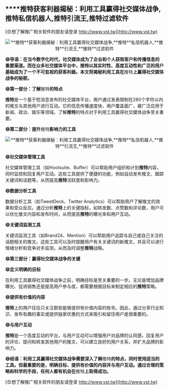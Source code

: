 ## ****推特**获客利器揭秘：利用工具赢得社交媒体战争,**推特**私信机器人,**推特**引流王,**推特**过滤软件**

[😍想了解推广相关软件的朋友请登录 http://www.vst.tw](http://www.vst.tw)

 <center><img src="https://vst.tw/MP4/tuiguang/png/2.png" alt="**推特**获客利器揭秘：利用工具赢得社交媒体战争,**推特**私信机器人,**推特**引流王,**推特**过滤软件"></center>

**😄导语：在当今数字化时代，社交媒体成为了企业和个人获取客户和传播信息的重要渠道。而在众多社交媒体平台中，**推特**以其实时性、高度互动性和广泛的用户基础成为了一个不可忽视的获客利器。本文将揭秘利用工具在**推特**上赢得社交媒体战争的秘密。**

**😄第一部分：了解**推特**的特点**

**推特**是一个基于短消息发布的社交媒体平台，用户通过发表限制在280个字符以内的推文与其他用户进行互动。它的信息传播速度快，用户覆盖面广，被广泛应用于新闻、政治、娱乐等领域。了解**推特**的特点对于利用工具赢得社交媒体战争至关重要。

**😄第二部分：提升**推特**影响力的工具**

 <center><img src="https://vst.tw/MP4/tuiguang/png/1.png" alt="**推特**获客利器揭秘：利用工具赢得社交媒体战争,**推特**私信机器人,**推特**引流王,**推特**过滤软件"></center>

**😄社交媒体管理工具**

社交媒体管理工具（如Hootsuite、Buffer）可以帮助用户组织和计划**推特**内容，同时监控和回复用户互动。这些工具提供了便捷的功能，例如自动发布推文、跟踪关键词和话题等，从而提高**推特**活跃度和影响力。

**😄数据分析工具**

数据分析工具（如TweetDeck、Twitter Analytics）可以帮助用户了解推文的效果和受众反应。通过分析**推特**上的关键指标，如转发数、点赞数和评论数，用户可以优化推文内容和发布时间，从而提高**推特**的曝光率和用户互动。

**😄关键词监测工具**

关键词监测工具（如Brand24、Mention）可以帮助用户追踪与自己或自己关注的话题相关的推文。这些工具可以及时提醒用户有关关键词的新推文，并且可以进行情绪分析和竞争对手监测，从而及时调整**推特**战略。

**😄第三部分：赢得社交媒体战争的关键**

**😄定义明确的目标**

在利用工具赢得社交媒体战争之前，明确目标是至关重要的一步。无论是增加品牌曝光、促进销售还是提高用户参与度，都需要根据目标来制定相应的**推特**策略。

**😄提供有价值的内容**

**推特**上的用户往往只关注那些能够提供有价值内容的账号。因此，通过分享行业知识、发布有趣的事实或提供独家优惠的方式来吸引和留住用户是很重要的。

**😄与用户互动**

**推特**是一个高度互动的平台，与用户互动可以增强用户对品牌的认同感。回复用户的评论、提问和转发其他用户的推文，可以建立良好的用户关系，并扩大品牌的影响力。

**😄结语：利用工具赢得社交媒体战争需要深入了解**推特**的特点，同时使用适当的工具。但最重要的是，明确目标、提供有价值的内容并与用户互动。通过合理的策略和科学的手段，任何人都有机会在**推特**上取得成功。**

[😍想了解推广相关软件的朋友请登录 http://www.vst.tw](http://www.vst.tw)




